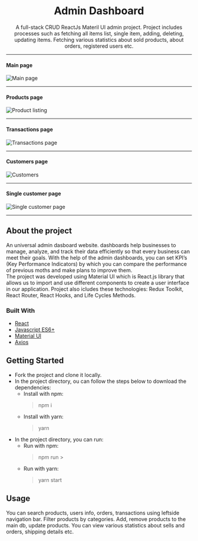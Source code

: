 <h1 align="center">Admin Dashboard</h1>

<p align='center'>A full-stack CRUD ReactJs Materil UI admin project. Project includes processes such as fetching all items list, single item, adding, deleting, updating items. Fetching various statistics about sold products, about orders, registered users etc.</p>

---

#### Main page

![Main page](https://firebasestorage.googleapis.com/v0/b/my-portfolio-216d9.appspot.com/o/admin-dashboard%2F1.png?alt=media&token=1ad02dd8-4e10-46e6-9c36-2e849c300a9e)

---

#### Products page

![Product listing](https://firebasestorage.googleapis.com/v0/b/my-portfolio-216d9.appspot.com/o/admin-dashboard%2F5.png?alt=media&token=81b25399-ba37-49de-9769-74dea61418a7)

---

#### Transactions page

![Transactions page](https://firebasestorage.googleapis.com/v0/b/my-portfolio-216d9.appspot.com/o/admin-dashboard%2F2.png?alt=media&token=ad0a1f09-f260-4218-a297-ab7777849ed6)

---

#### Customers page

![Customers](https://firebasestorage.googleapis.com/v0/b/my-portfolio-216d9.appspot.com/o/admin-dashboard%2F3.png?alt=media&token=4ecbf44f-45b3-4215-8ea4-e4dfede4f552)

---

#### Single customer page

![Single customer page](https://firebasestorage.googleapis.com/v0/b/my-portfolio-216d9.appspot.com/o/admin-dashboard%2F4.png?alt=media&token=395e2f4a-ceda-4ebe-9f08-493a3f496acc)

---

## About the project

An universal admin dasboard website. dashboards help businesses to manage, analyze, and track their data efficiently so that every business can meet their goals. With the help of the admin dashboards, you can set KPI’s (Key Performance Indicators) by which you can compare the performance of previous moths and make plans to improve them. <br/>
The project was developed using Material UI which is React.js library that allows us to import and use different components to create a user interface in our application. Project also icludes these technologies: Redux Toolkit, React Router, React Hooks, and Life Cycles Methods.

### Built With

-   [React](https://reactjs.org/)
-   [Javascript ES6+](https://262.ecma-international.org/6.0)
-   [Material UI](https://mui.com/)
-   [Axios](https://axios-http.com/)

## Getting Started

-   Fork the project and clone it locally.
-   In the project directory, ou can follow the steps below to download the dependencies:
    -   Install with npm:
        > npm i
    -   Install with yarn:
        > yarn
-   In the project directory, you can run:
    -   Run with npm:
        > npm run >
    -   Run with yarn:
        > yarn start

## Usage

You can search products, users info, orders, transactions using leftside navigation bar. Filter products by categories. Add, remove products to the main db, update products. You can view various statistics about sells and orders, shipping details etc.
